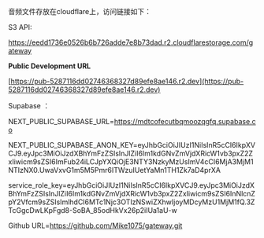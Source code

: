 音频文件存放在cloudflare上，访问链接如下：



S3 API:

https://eedd1736e0526b6b726adde7e8b73dad.r2.cloudflarestorage.com/gateway

**Public Development URL**

[https://pub-5287116dd02746368327d89efe8ae146.r2.dev](https://pub-5287116dd02746368327d89efe8ae146.r2.dev)



Supabase ：

NEXT_PUBLIC_SUPABASE_URL=https://mdtcofecutbqmoozqgfq.supabase.co

NEXT_PUBLIC_SUPABASE_ANON_KEY=eyJhbGciOiJIUzI1NiIsInR5cCI6IkpXVCJ9.eyJpc3MiOiJzdXBhYmFzZSIsInJlZiI6Im1kdGNvZmVjdXRicW1vb3pxZ2ZxIiwicm9sZSI6ImFub24iLCJpYXQiOjE3NTY3NzkyMzUsImV4cCI6MjA3MjM1NTIzNX0.UwaVxvG1m5M5Pmr6ITWzuIUetYaMn1TH1Zk7aD4prXA

service_role_key=eyJhbGciOiJIUzI1NiIsInR5cCI6IkpXVCJ9.eyJpc3MiOiJzdXBhYmFzZSIsInJlZiI6Im1kdGNvZmVjdXRicW1vb3pxZ2ZxIiwicm9sZSI6InNlcnZpY2Vfcm9sZSIsImlhdCI6MTc1Njc3OTIzNSwiZXhwIjoyMDcyMzU1MjM1fQ.3ZTcGgcDwLKpFgd8-SoBA_85odHkVx26p2iIUa1aU-w

Github URL=https://github.com/Mike1075/gateway.git
